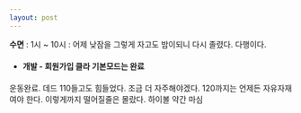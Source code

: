```yaml
---
layout: post
---
```

**수면** : 1시 ~ 10시 : 어제 낮잠을 그렇게 자고도 밤이되니 다시 졸렸다. 다행이다.
* #### 개발 - 회원가입 클라 기본모드는 완료
운동완료. 데드 110들고도 힘들었다. 조금 더 자주해야겠다. 120까지는 언제든 자유자재여야 한다. 이렇게까지 떨어질줄은 몰랐다.
하이볼 약간 마심